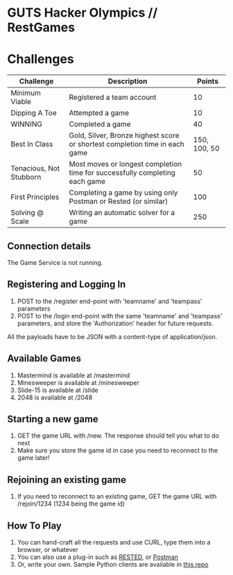 # GUTS Hacker Olympics // RestGames

# Challenges

| Challenge | Description | Points |
|-----------|-------------|--------|
| Minimum Viable| Registered a team account | 10 |
| Dipping A Toe | Attempted a game | 10 |
| WINNING       | Completed a game | 40 |
| Best In Class | Gold, Silver, Bronze highest score or shortest completion time in each game | 150, 100, 50 |
| Tenacious, Not Stubborn | Most moves or longest completion time for successfully completing each game | 50 |
| First Principles | Completing a game by using only Postman or Rested (or similar) | 100 |
| Solving @ Scale | Writing an automatic solver for a game | 250 |

## Connection details
The Game Service is not running.

## Registering and Logging In
1. POST to the /register end-point with 'teamname' and 'teampass' parameters
1. POST to the /login end-point with the same 'teamname' and 'teampass' parameters, and store the 'Authorization' header for future requests.

All the payloads have to be JSON with a content-type of application/json.

## Available Games
1. Mastermind is available at /mastermind
1. Minesweeper is available at /minesweeper
1. Slide-15 is available at /slide
1. 2048 is available at /2048

## Starting a new game
1. GET the game URL with /new. The response should tell you what to do next
1. Make sure you store the game id in case you need to reconnect to the game later!

## Rejoining an existing game
1. If you need to reconnect to an existing game, GET the game URL with /rejoin/1234 (1234 being the game id)

## How To Play
1. You can hand-craft all the requests and use CURL, type them into a browser, or whatever
1. You can also use a plug-in such as [RESTED](https://addons.mozilla.org/en-US/firefox/addon/rested/), or [Postman](https://www.getpostman.com/)
1. Or, write your own. Sample Python clients are available in [this repo](https://github.com/perhammer/restgames/tree/master/starter-clients)
